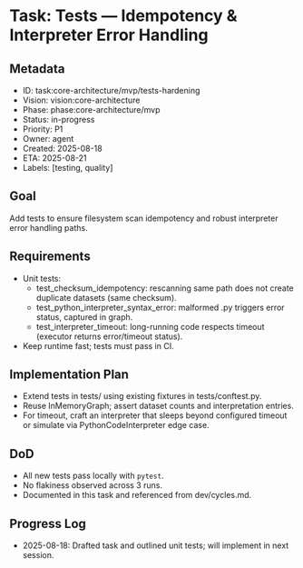 # Task: Tests — Idempotency & Interpreter Error Handling

## Metadata
- ID: task:core-architecture/mvp/tests-hardening
- Vision: vision:core-architecture
- Phase: phase:core-architecture/mvp
- Status: in-progress
- Priority: P1
- Owner: agent
- Created: 2025-08-18
- ETA: 2025-08-21
- Labels: [testing, quality]

## Goal
Add tests to ensure filesystem scan idempotency and robust interpreter error handling paths.

## Requirements
- Unit tests:
  - test_checksum_idempotency: rescanning same path does not create duplicate datasets (same checksum).
  - test_python_interpreter_syntax_error: malformed .py triggers error status, captured in graph.
  - test_interpreter_timeout: long-running code respects timeout (executor returns error/timeout status).
- Keep runtime fast; tests must pass in CI.

## Implementation Plan
- Extend tests in tests/ using existing fixtures in tests/conftest.py.
- Reuse InMemoryGraph; assert dataset counts and interpretation entries.
- For timeout, craft an interpreter that sleeps beyond configured timeout or simulate via PythonCodeInterpreter edge case.

## DoD
- All new tests pass locally with `pytest`.
- No flakiness observed across 3 runs.
- Documented in this task and referenced from dev/cycles.md.

## Progress Log
- 2025-08-18: Drafted task and outlined unit tests; will implement in next session.
